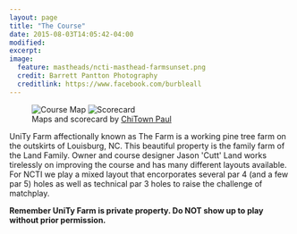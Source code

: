 ```yaml
---
layout: page
title: "The Course"
date: 2015-08-03T14:05:42-04:00
modified:
excerpt:
image:
  feature: mastheads/ncti-masthead-farmsunset.png
  credit: Barrett Pantton Photography
  creditlink: https://www.facebook.com/burbleall
---
```


<figure>
<img src="{{ site_url }}/images/course-map.jpg" alt="Course Map">
<img src="{{ site_url }}/images/course-scorecard.jpg" alt="Scorecard">
<figcaption>Maps and scorecard by <a href="http://paulvignolaphotography.com/">ChiTown Paul</a></figcaption>
</figure>

UniTy Farm affectionally known as The Farm is a working pine tree farm on the
outskirts of Louisburg, NC.  This beautiful property is the family farm of the
Land Family.  Owner and course designer Jason 'Cutt' Land works tirelessly on
improving the course and has many different layouts available.  For NCTI we
play a mixed layout that encorporates several par 4 (and a few par 5) holes as
well as technical par 3 holes to raise the challenge of matchplay.

**Remember UniTy Farm is private property.  Do NOT show up to play without
prior permission.**
